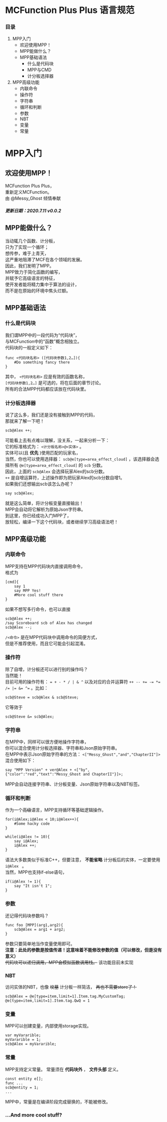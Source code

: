 # MCFunction Plus Plus 语言规范
### 目录
1. MPP入门
    - 欢迎使用MPP！
    - MPP能做什么？
    - MPP基础语法
        - 什么是代码块
        - MPP与CMD
        - 计分板选择器 
2. MPP高级功能
    - 内联命令
    - 操作符
    - 字符串
    - 循环和判断
    - 参数
    - NBT
    - 变量
    - 常量

# MPP入门
## 欢迎使用MPP！
MCFunction Plus Plus，  
重新定义MCFunction。  
由 @Messy_Ghost 倾情奉献
##### 更新日期：2020.7.11 v0.0.2

## MPP能做什么？
当动辄几个函数、计分板，  
只为了实现一个循环；  
想传参，难于上青天，  
这严重地阻滞了MCF在各个领域的发展。  
因此，我们发明了MPP。  
MPP致力于简化函数的编写，  
并赋予它高级语言的特征，  
使开发者能将精力集中于算法的设计，  
而不是在原始的环境中焦头烂额。  

## MPP基础语法
### 什么是代码块
我们谓MPP中的一段代码为“代码块”，  
与MCFunction中的“函数”概念相独立。  
代码块的一般定义如下：  
~~~
func <代码块名称> ([代码块参数1,2…]){
    #Do something fancy there
}
~~~
其中， `<代码块名称>` 应是有效的函数名称，     
  `[代码块参数1,2…]` 是可选的，将在后面的章节讨论。  
所有的合法MPP代码都应该放在代码块里。

### 计分板选择器  
说了这么多，我们还是没有接触到MPP的代码，  
那就来了解一下吧！  
```
scb@Alex ++;
```
可能看上去有点难以理解，没关系，一起来分析一下：  
它的标准格式为： `<计分板名称>@<实体>` 。  
实体可以(且 __优先__ )使用匹配的玩家名，  
当然，你也可以使用选择器： `scb@e[type=area_effect_cloud]` ，该选择器会选择所有 `@e[type=area_effect_cloud]` 的 `scb` 分数。  
因此，上面的 `scb@Alex` 会选择玩家Alex的scb分数。  
 `++` 是自增运算符，上述操作即为把玩家Alex的scb分数自增1。  
 如果我们还想输出scb该怎么办呢？
 ```
 say scb@Alex;
 ```
 就是这么简单，将计分板变量直接输出！  
 MPP会自动将它解析为原始Json字符串。  
 到这里，你已经成功入门MPP了，  
 放轻松，编译一下这个代码块，或者继续学习高级语法吧！

## MPP高级功能
### 内联命令
MPP支持在MPP代码块内直接调用命令，  
格式为
```
[cmd]{
    say 1
    say MPP Yes! 
    #More cool stuff there
}
```
如果不想写多行命令，也可以直接
```
scb@Alex ++;
/say Scoreboard scb of Alex has changed
scb@Alex --;
```
 `/<命令>` 是在MPP代码块中调用命令的简便方式，  
 但是不推荐使用，而且它可能会引起混淆。

 ### 操作符
除了自增，计分板还可以进行别的操作吗？  
当然能！  
目前可用的操作符有： `= + - * / | & ^` 以及对应的合并运算符 `++ -- += -= *= /= |= &= ^=` 。比如：
```
scb@Steve = scb@Alex & scb@Steve;
```
它等效于
```
scb@Steve &= scb@Alex;
```

### 字符串
在MPP中，同样可以很方便地操作字符串，  
你可以混合使用计分板选择器、字符串和Json原始字符串。  
在MPP中表示Json原始字符串的方法： `<["Messy_Ghost","and","ChapterII"]>`   
混合使用如下：
```
say "MPP Version" + ver@Alex + <["by",{"color":"red","text":"Messy_Ghost and ChapterII"}]>;
```
MPP会自动连接字符串、计分板变量、Json原始字符串以及NBT标签。

### 循环和判断
作为一个~~高级~~语言，MPP支持循环等基础逻辑操作。
```
for(i@Alex;i@Alex < 10;i@Alex++){
    #Some hacky code
}

while(i@Alex != 10){
    say i@Alex;
    i@Alex ++;
}
```
语法大多数类似于标准C++，但要注意， __不能省略__ 计分板后的实体，一定要使用 `i@Alex ` 。  
当然，MPP也支持if-else语句，
```
if(i@Alex != 1){
    say "It isn't 1";
}
```

### 参数
还记得代码块参数吗？  
```
func foo [MPP](arg1,arg2){
    scb@Alex = arg1 + arg2;
}
```
参数只要简单地当作变量使用即可。  
__注意：此处的参数是按值传递！这意味着不能修改参数的值（可以修改，但是没有意义）__  
~~代码块可以递归调用，MPP会模拟函数调用栈。~~ 该功能目前未实现

### NBT
访问实体的NBT，也像 ~~坟墓~~ 计分板一样简洁， ~~再也不需要store了！~~  
```
scb@Alex = @e[type=item,limit=1].Item.tag.MyCustomTag;
@e[type=item,limit=1].Item.tag.QwQ = 1
```

### 变量
MPP可以创建变量，内部使用storage实现。  
```
var myVararible;
myVararible = 1;
scb@Alex = myVararible;
```

### 常量
MPP支持定义常量。
常量须在 __代码块外__ ， __文件头部__ 定义。
```
const entity e[];
func ...
scb@entity = 1;
...
```
MPP中，常量是在编译阶段完成替换的，不能被修改。




### ...And more cool stuff?

